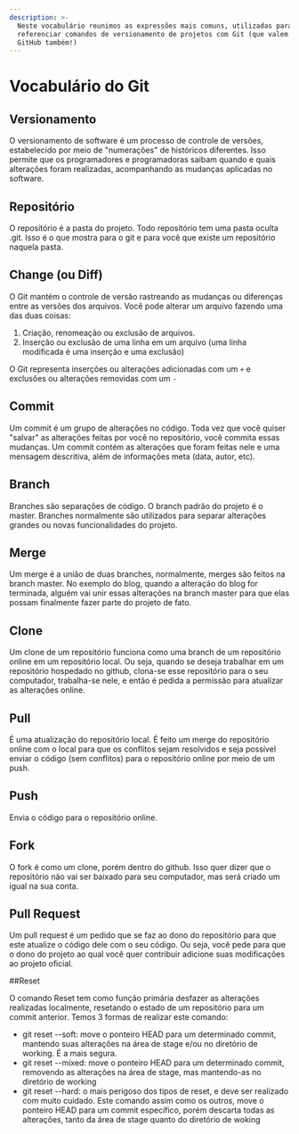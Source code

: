 ```yaml
---
description: >-
  Neste vocabulário reunimos as expressões mais comuns, utilizadas para
  referenciar comandos de versionamento de projetos com Git (que valem para
  GitHub também!)
---
```


# Vocabulário do Git

## Versionamento

O versionamento de software é um processo de controle de versões, estabelecido por meio de "numerações" de históricos diferentes. Isso permite que os programadores e programadoras saibam quando e quais alterações foram realizadas, acompanhando as mudanças aplicadas no software.

## Repositório

O repositório é a pasta do projeto. Todo repositório tem uma pasta oculta .git. Isso é o que mostra para o git e para você que existe um repositório naquela pasta.

## Change \(ou Diff\)

O Git mantém o controle de versão rastreando as mudanças ou diferenças entre as versões dos arquivos. Você pode alterar um arquivo fazendo uma das duas coisas:

1. Criação, renomeação ou exclusão de arquivos. 
2. Inserção ou exclusão de uma linha em um arquivo \(uma linha modificada é uma inserção e uma exclusão\) 

O Git representa inserções ou alterações adicionadas com um `+` e exclusões ou alterações removidas com um `-`

## Commit

Um commit é um grupo de alterações no código. Toda vez que você quiser "salvar" as alterações feitas por você no repositório, você commita essas mudanças. Um commit contém as alterações que foram feitas nele e uma mensagem descritiva, além de informações meta \(data, autor, etc\).

## Branch

Branches são separações de código. O branch padrão do projeto é o master. Branches normalmente são utilizados para separar alterações grandes ou novas funcionalidades do projeto.

## Merge

Um merge é a união de duas branches, normalmente, merges são feitos na branch master. No exemplo do blog, quando a alteração do blog for terminada, alguém vai unir essas alterações na branch master para que elas possam finalmente fazer parte do projeto de fato.

## Clone

Um clone de um repositório funciona como uma branch de um repositório online em um repositório local. Ou seja, quando se deseja trabalhar em um repositório hospedado no github, clona-se esse repositório para o seu computador, trabalha-se nele, e então é pedida a permissão para atualizar as alterações online.

## Pull

É uma atualização do repositório local. É feito um merge do repositório online com o local para que os conflitos sejam resolvidos e seja possível enviar o código \(sem conflitos\) para o repositório online por meio de um push.

## Push

Envia o código para o repositório online.

## Fork

O fork é como um clone, porém dentro do github. Isso quer dizer que o repositório não vai ser baixado para seu computador, mas será criado um igual na sua conta.

## Pull Request

Um pull request é um pedido que se faz ao dono do repositório para que este atualize o código dele com o seu código. Ou seja, você pede para que o dono do projeto ao qual você quer contribuir adicione suas modificações ao projeto oficial.

##Reset

O comando Reset tem como função primária desfazer as alterações realizadas localmente, resetando o estado de um repositório para um commit anterior. Temos 3 formas de realizar este comando:
- git reset --soft: move o ponteiro HEAD para um determinado commit, mantendo suas alterações na área de stage e/ou no diretório de working. É a mais segura.
- git reset --mixed: move o ponteiro HEAD para um determinado commit, removendo as alterações na área de stage, mas mantendo-as no diretório de working
- git reset --hard: o mais perigoso dos tipos de reset, e deve ser realizado com muito cuidado. Este comando assim como os outros, move o ponteiro HEAD para um commit específico, porém descarta todas as alterações, tanto da área de stage quanto do diretório de woking
